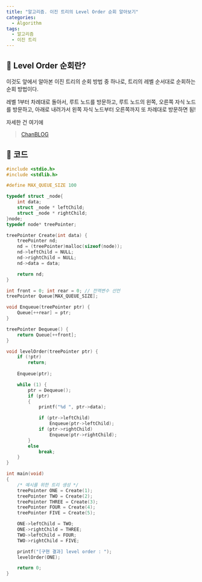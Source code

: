 ```yaml
---
title: "알고리즘. 이진 트리의 Level Order 순회 알아보기"
categories:
  - Algorithm
tags:
  - 알고리즘
  - 이진 트리
---
```


## 🌟 Level Order 순회란?

이것도 앞에서 알아본 이진 트리의 순회 방법 중 하나로, 트리의 레벨 순서대로 순회하는 순회 방법이다.



레벨 1부터 차례대로 돌아서, 루트 노드를 방문하고, 루트 노드의 왼쪽, 오른쪽 자식 노드를 방문하고, 아래로 내려가서 왼쪽 자식 노드부터 오른쪽까지 또 차례대로 방문하면 됨!



자세한 건 여기에

> [ChanBLOG](https://chanhuiseok.github.io/posts/ds-2/)

## 🌟 코드

```c
#include <stdio.h>
#include <stdlib.h>

#define MAX_QUEUE_SIZE 100

typedef struct _node{
	int data;
	struct _node * leftChild;
	struct _node * rightChild;
}node;
typedef node* treePointer;

treePointer Create(int data) {
	treePointer nd;
	nd = (treePointer)malloc(sizeof(node));
	nd->leftChild = NULL;
	nd->rightChild = NULL;
	nd->data = data;

	return nd;
}

int front = 0; int rear = 0; // 전역변수 선언
treePointer Queue[MAX_QUEUE_SIZE];

void Enqueue(treePointer ptr) {
	Queue[++rear] = ptr;
}

treePointer Dequeue() {
	return Queue[++front];
}

void levelOrder(treePointer ptr) {
	if (!ptr)
		return;
	
	Enqueue(ptr);  

	while (1) {
		ptr = Dequeue();
		if (ptr)
		{
			printf("%d ", ptr->data);

			if (ptr->leftChild)
				Enqueue(ptr->leftChild);
			if (ptr->rightChild)
				Enqueue(ptr->rightChild);
		}
		else
			break; 
	}
}

int main(void)
{
	/* 예시를 위한 트리 생성 */
	treePointer ONE = Create(1);
	treePointer TWO = Create(2);
	treePointer THREE = Create(3);
	treePointer FOUR = Create(4);
	treePointer FIVE = Create(5);

	ONE->leftChild = TWO;
	ONE->rightChild = THREE;
	TWO->leftChild = FOUR;
	TWO->rightChild = FIVE;

	printf("[구현 결과] level order : ");
	levelOrder(ONE);

	return 0;
}
```
